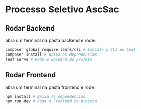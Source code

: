 # Processo Seletivo AscSac

## Rodar Backend
abra um terminal na pasta backend e rode:
```powershell
composer global require leafs/cli # Instala o CLI do Leaf
composer install # Baixa as dependencias
leaf serve # Roda o Backend do projeto
```

## Rodar Frontend
abra um terminal na pasta frontend e rode:
```powershell
npm install # Baixa as dependencias
npm run dev # Roda o Frontend do projeto
```

